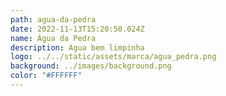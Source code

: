 ```yaml
---
path: agua-da-pedra
date: 2022-11-13T15:20:50.024Z
name: Água da Pedra
description: Agua bem limpinha
logo: ../../static/assets/marca/agua_pedra.png
background: ../images/background.png
color: "#FFFFFF"
---
```

